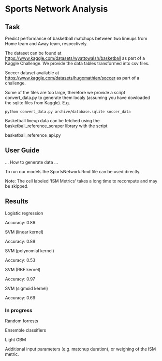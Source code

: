 # Sports Network Analysis

## Task
Predict performance of basketball matchups between two lineups from Home team and Away team, respectively. 

The dataset can be found at https://www.kaggle.com/datasets/wyattowalsh/basketball as part of a Kaggle Challenge. We provide the data tables transformed into csv files.

Soccer dataset available at https://www.kaggle.com/datasets/hugomathien/soccer as part of a challenge.

Some of the files are too large, therefore we provide a script convert_data.py to generate them localy (assuming you have dowloaded the sqlite files from Kaggle). E.g.

```python convert_data.py archive/database.sqlite soccer_data```


Basketball lineup data can be fetched using the basketball_reference_scraper library with the script

basketball_reference_api.py

## User Guide

... How to generate data ...

To run our models the SportsNetwork.Rmd file can be used directly. 

Note: The cell labeled 'ISM Metrics' takes a long time to recompute and may be skipped.

## Results

Logistic regression

Accuracy: 0.86

SVM (linear kernel)

Accuracy: 0.88

SVM (polynomial kernel)

Accuracy: 0.53

SVM (RBF kernel)

Accuracy: 0.97

SVM (sigmoid kernel)

Accuracy: 0.69

### In progress

Random forrests

Ensemble classifiers

Light GBM

Additional input parameters (e.g. matchup duration), or weighing of the ISM metric.